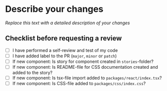 # Describe your changes

_Replace this text with a detailed description of your changes_

## Checklist before requesting a review

- [ ] I have performed a self-review and test of my code
- [ ] I have added label to the PR (`major`, `minor` or `patch`)
- [ ] If new component: Is story for component created in `stories`-folder?
- [ ] If new component: Is README-file for CSS documentation created and added to the story?
- [ ] If new component: Is tsx-file import added to `packages/react/index.tsx`?
- [ ] If new component: Is CSS-file added to `packages/css/index.css`?
